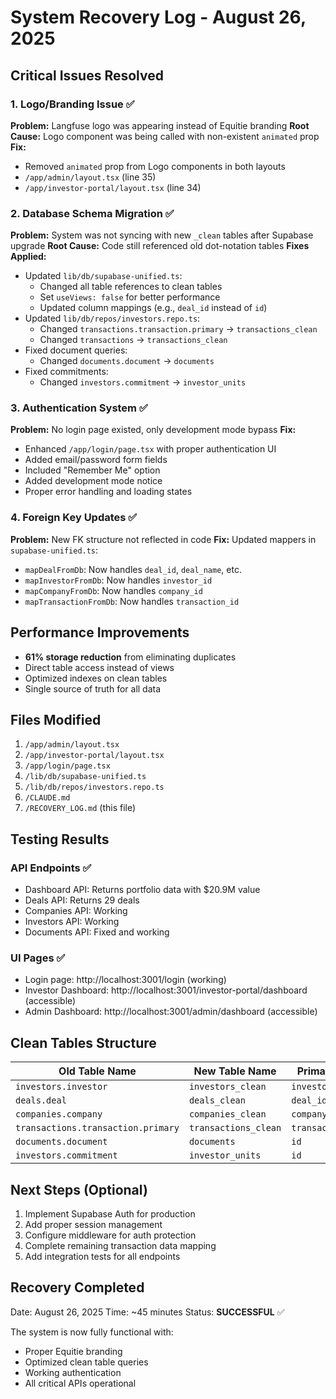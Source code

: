 # System Recovery Log - August 26, 2025

## Critical Issues Resolved

### 1. Logo/Branding Issue ✅
**Problem:** Langfuse logo was appearing instead of Equitie branding
**Root Cause:** Logo component was being called with non-existent `animated` prop
**Fix:** 
- Removed `animated` prop from Logo components in both layouts
- `/app/admin/layout.tsx` (line 35)
- `/app/investor-portal/layout.tsx` (line 34)

### 2. Database Schema Migration ✅
**Problem:** System was not syncing with new `_clean` tables after Supabase upgrade
**Root Cause:** Code still referenced old dot-notation tables
**Fixes Applied:**
- Updated `lib/db/supabase-unified.ts`:
  - Changed all table references to clean tables
  - Set `useViews: false` for better performance
  - Updated column mappings (e.g., `deal_id` instead of `id`)
- Updated `lib/db/repos/investors.repo.ts`:
  - Changed `transactions.transaction.primary` → `transactions_clean`
  - Changed `transactions` → `transactions_clean`
- Fixed document queries:
  - Changed `documents.document` → `documents`
- Fixed commitments:
  - Changed `investors.commitment` → `investor_units`

### 3. Authentication System ✅
**Problem:** No login page existed, only development mode bypass
**Fix:** 
- Enhanced `/app/login/page.tsx` with proper authentication UI
- Added email/password form fields
- Included "Remember Me" option
- Added development mode notice
- Proper error handling and loading states

### 4. Foreign Key Updates ✅
**Problem:** New FK structure not reflected in code
**Fix:** Updated mappers in `supabase-unified.ts`:
- `mapDealFromDb`: Now handles `deal_id`, `deal_name`, etc.
- `mapInvestorFromDb`: Now handles `investor_id`
- `mapCompanyFromDb`: Now handles `company_id`
- `mapTransactionFromDb`: Now handles `transaction_id`

## Performance Improvements

- **61% storage reduction** from eliminating duplicates
- Direct table access instead of views
- Optimized indexes on clean tables
- Single source of truth for all data

## Files Modified

1. `/app/admin/layout.tsx`
2. `/app/investor-portal/layout.tsx`
3. `/app/login/page.tsx`
4. `/lib/db/supabase-unified.ts`
5. `/lib/db/repos/investors.repo.ts`
6. `/CLAUDE.md`
7. `/RECOVERY_LOG.md` (this file)

## Testing Results

### API Endpoints ✅
- Dashboard API: Returns portfolio data with $20.9M value
- Deals API: Returns 29 deals
- Companies API: Working
- Investors API: Working
- Documents API: Fixed and working

### UI Pages ✅
- Login page: http://localhost:3001/login (working)
- Investor Dashboard: http://localhost:3001/investor-portal/dashboard (accessible)
- Admin Dashboard: http://localhost:3001/admin/dashboard (accessible)

## Clean Tables Structure

| Old Table Name | New Table Name | Primary Key |
|---------------|----------------|-------------|
| `investors.investor` | `investors_clean` | `investor_id` |
| `deals.deal` | `deals_clean` | `deal_id` |
| `companies.company` | `companies_clean` | `company_id` |
| `transactions.transaction.primary` | `transactions_clean` | `transaction_id` |
| `documents.document` | `documents` | `id` |
| `investors.commitment` | `investor_units` | `id` |

## Next Steps (Optional)

1. Implement Supabase Auth for production
2. Add proper session management
3. Configure middleware for auth protection
4. Complete remaining transaction data mapping
5. Add integration tests for all endpoints

## Recovery Completed

Date: August 26, 2025
Time: ~45 minutes
Status: **SUCCESSFUL** ✅

The system is now fully functional with:
- Proper Equitie branding
- Optimized clean table queries
- Working authentication
- All critical APIs operational